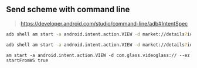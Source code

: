 


## Send scheme with command line

> https://developer.android.com/studio/command-line/adb#IntentSpec


```bash
adb shell am start -a android.intent.action.VIEW -d market://details?id=krow.dev.scheme
```

```bash
adb shell am start -a android.intent.action.VIEW -d market://details?id=krow.dev.scheme
```


```
am start -a android.intent.action.VIEW -d com.glass.videoglass:// --ez startFromWS true
```
<!--stackedit_data:
eyJoaXN0b3J5IjpbLTE3MTI2OTE0ODMsLTEzNjI4MzE0MTcsLT
IwNDM5ODczOTcsNDYyNjU0NjIxLC0xMzEyMDIzMjQ4LDE1NDE5
NjgzMl19
-->